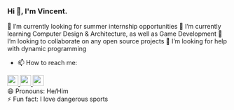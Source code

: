### Hi 👋, I'm Vincent.



🔭 I’m currently looking for summer internship opportunities
🌱 I’m currently learning Computer Design & Architecture, as well as Game Development
👯 I’m looking to collaborate on any open source projects
🤔 I’m looking for help with dynamic programming
<!-- - 💬 Ask me about ... -->
- 📫 How to reach me: 
<a href="https://www.instagram.com/vincent.nw/">
<img height="25" width="25" src="https://cdn.simpleicons.org/instagram/#d62976" />
</a>

<a href="https://www.linkedin.com/in/vnw/">
<img height="25" width="25" src="https://cdn.simpleicons.org/linkedin/#0072b1" />
</a>

<a href="https://www.github.com/izyns">
<img height="25" width="25" src="https://cdn.simpleicons.org/github/white" />
</a>
</br>
😄 Pronouns: He/Him
</br>
⚡ Fun fact: I love dangerous sports

